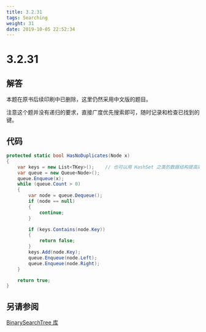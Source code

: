 ```yaml
---
title: 3.2.31
tags: Searching
weight: 31
date: 2019-10-05 22:52:34
---
```


# 3.2.31


## 解答

本题在原书后续印刷中已删除，这里仍然采用中文版的题目。

注意这个题并没有递归的要求，直接广度优先搜索即可，随时记录和检查已找到的键。

## 代码

```csharp
protected static bool HasNoDuplicates(Node x)
{
    var keys = new List<TKey>();    // 也可以用 HashSet 之类的数据结构提高效率。
    var queue = new Queue<Node>();
    queue.Enqueue(x);
    while (queue.Count > 0)
    {
        var node = queue.Dequeue();
        if (node == null)
        {
            continue;
        }

        if (keys.Contains(node.Key))
        {
            return false;
        }
        keys.Add(node.Key);
        queue.Enqueue(node.Left);
        queue.Enqueue(node.Right);
    }

    return true;
}
```

## 另请参阅

[BinarySearchTree 库](https://github.com/ikesnowy/Algorithms-4th-Edition-in-Csharp/tree/master/3%20Searching/3.2/BinarySearchTree)
